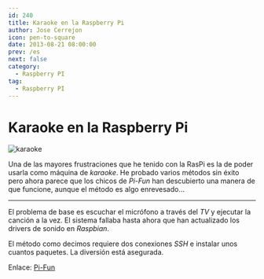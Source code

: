 ```yaml
---
id: 240
title: Karaoke en la Raspberry Pi
author: Jose Cerrejon
icon: pen-to-square
date: 2013-08-21 08:00:00
prev: /es
next: false
category:
  - Raspberry PI
tag:
  - Raspberry PI
---
```


# Karaoke en la Raspberry Pi

![karaoke](/images/karaoke.jpg)

Una de las mayores frustraciones que he tenido con la RasPi es la de poder usarla como máquina de *karaoke*. He probado varios métodos sin éxito pero ahora parece que los chicos de *Pi-Fun* han descubierto una manera de que funcione, aunque el método es algo enrevesado...

- - -
El problema de base es escuchar el micrófono a través del *TV* y ejecutar la canción a la vez. El sistema fallaba hasta ahora que han actualizado los drivers de sonido en *Raspbian*. 

El método como decimos requiere dos conexiones *SSH* e instalar unos cuantos paquetes. La diversión está asegurada.


Enlace: [Pi-Fun](http://www.pi-fun.com/index.php/blog/dextrusblogs/karaoke-revisited/)